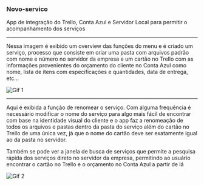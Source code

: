### Novo-servico
App de integração do Trello, Conta Azul e Servidor Local para permitir o acompanhamento dos serviços 

-----

Nessa imagem  é exibido um overview das funções do menu e é criado um serviço, processo que consiste em criar uma pasta com arquivos padrão com nome e número no servidor da empresa e um cartão no Trello com as informações provenientes do orçamento do cliente no Conta Azul como nome, lista de itens com especificações e quantidades, data de entrega, etc...

![Gif 1](https://github.com/GilianMarques/Novo-servico/blob/main/gif%201.gif)

-----

Aqui é exibida a função de renomear o serviço. Com alguma frequência é necessário modificar o nome do serviço para algo mais fácil de encontrar com base na identidade visual do cliente e o app faz a renomeação de todos os arquivos e pastas dentro da pasta do serviço além do cartão no Trello de uma única vez, já que o nome do cartão deve ser exatamente igual ao da pasta no servidor.

Também se pode ver a janela de busca de serviços que permite a pesquisa rápida dos serviços direto no servidor da empresa, permitindo ao usuário encontrar o cartão no Trello e o orçamento no Conta Azul a partir de lá

![Gif 2](https://github.com/GilianMarques/Novo-servico/blob/main/gif%202.gif)
